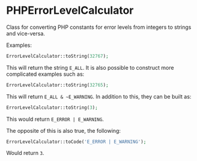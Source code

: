 # PHPErrorLevelCalculator
Class for converting PHP constants for error levels from integers to strings and vice-versa.

Examples:
```php
ErrorLevelCalculator::toString(32767);
```
This will return the string `E_ALL`. It is also possible to construct more complicated examples such as:

```php
ErrorLevelCalculator::toString(32765);
```
This will return `E_ALL & ~E_WARNING`. In addition to this, they can be built as:

```php
ErrorLevelCalculator::toString(3);
```
This would return `E_ERROR | E_WARNING`.


The opposite of this is also true, the following:

```php
ErrorLevelCalculator::toCode('E_ERROR | E_WARNING');
```

Would return `3`.
